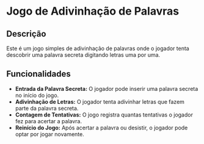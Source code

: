 # Jogo de Adivinhação de Palavras

## Descrição

Este é um jogo simples de adivinhação de palavras onde o jogador tenta descobrir uma palavra secreta digitando letras uma por uma.

## Funcionalidades

- **Entrada da Palavra Secreta:** O jogador pode inserir uma palavra secreta no início do jogo.
- **Adivinhação de Letras:** O jogador tenta adivinhar letras que fazem parte da palavra secreta.
- **Contagem de Tentativas:** O jogo registra quantas tentativas o jogador fez para acertar a palavra.
- **Reinício do Jogo:** Após acertar a palavra ou desistir, o jogador pode optar por jogar novamente.
